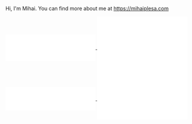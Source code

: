 Hi, I'm Mihai. You can find more about me at https://mihaiplesa.com

<!-- ![GitHub stats](https://github-readme-stats.vercel.app/api?username=mihaiplesa&show_icons=true&count_private=true&include_all_commits=true) -->

<a href="https://github.com/mihaiplesa">
  <img align="center" width="49%" src="./acti_comm.svg" />
</a>

<a href="https://github.com/mihaiplesa">
  <img align="center" width="49%" src="./iso_calender.svg" />
</a>

<a href="https://github.com/mihaiplesa">
    <img align="center" width="49%" src="./issue_pr_lang.svg" />
</a>

<a href="https://github.com/mihaiplesa">
    <img align="center" width="49%" src="./achievements.svg" />
</a>
